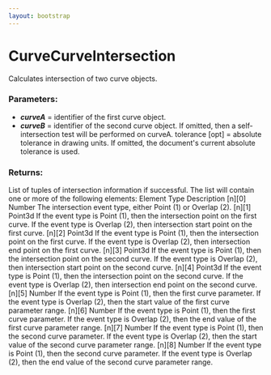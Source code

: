 ```yaml
---
layout: bootstrap
---
```


# CurveCurveIntersection

Calculates intersection of two curve objects.
          

### Parameters:

- ***curveA*** = identifier of the first curve object.
- ***curveB*** = identifier of the second curve object. If omitted, then a
         self-intersection test will be performed on curveA.
tolerance [opt] = absolute tolerance in drawing units. If omitted,
                  the document's current absolute tolerance is used.
        

### Returns:


List of tuples of intersection information if successful.
The list will contain one or more of the following elements:
  Element Type     Description
  [n][0]  Number   The intersection event type, either Point (1) or Overlap (2).
  [n][1]  Point3d  If the event type is Point (1), then the intersection point 
                   on the first curve. If the event type is Overlap (2), then
                   intersection start point on the first curve.
  [n][2]  Point3d  If the event type is Point (1), then the intersection point
                   on the first curve. If the event type is Overlap (2), then
                   intersection end point on the first curve.
  [n][3]  Point3d  If the event type is Point (1), then the intersection point 
                   on the second curve. If the event type is Overlap (2), then
                   intersection start point on the second curve.
  [n][4]  Point3d  If the event type is Point (1), then the intersection point
                   on the second curve. If the event type is Overlap (2), then
                   intersection end point on the second curve.
  [n][5]  Number   If the event type is Point (1), then the first curve parameter.
                   If the event type is Overlap (2), then the start value of the
                   first curve parameter range.
  [n][6]  Number   If the event type is Point (1), then the first curve parameter.
                   If the event type is Overlap (2), then the end value of the
                   first curve parameter range.
  [n][7]  Number   If the event type is Point (1), then the second curve parameter.
                   If the event type is Overlap (2), then the start value of the
                   second curve parameter range.
  [n][8]  Number   If the event type is Point (1), then the second curve parameter.
                   If the event type is Overlap (2), then the end value of the 
                   second curve parameter range.
        


